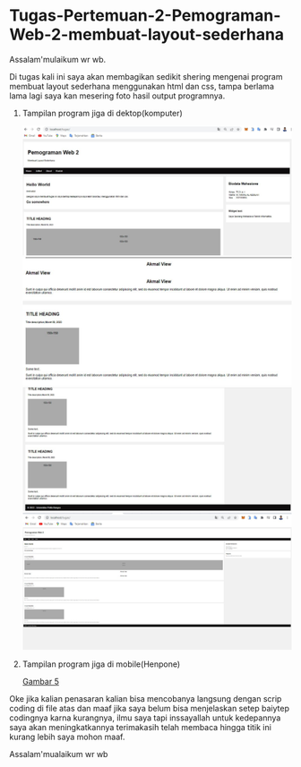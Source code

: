 # Tugas-Pertemuan-2-Pemograman-Web-2-membuat-layout-sederhana

Assalam'mulaikum wr wb. <p> 

Di tugas kali ini saya akan membagikan sedikit shering mengenai program membuat layout sederhana menggunakan html dan css, tampa berlama lama lagi saya kan mesering foto hasil output programnya.<p>

1. Tampilan program jiga di dektop(komputer)<p>
![Gambar 1](screenshoot/1.JPG)
![Gambar 2](screenshoot/2.JPG)
![Gambar 3](screenshoot/3.JPG)
![Gambar 4](screenshoot/4.JPG)

2. Tampilan program jiga di mobile(Henpone)<p>
[Gambar 5](screenshoot/5.JPG)

Oke jika kalian penasaran kalian bisa mencobanya langsung dengan scrip coding di file atas dan maaf jika saya belum bisa menjelaskan setep baiytep codingnya karna kurangnya, ilmu saya tapi inssayallah untuk kedepannya saya akan meningkatkannya terimakasih telah membaca hingga titik ini kurang lebih saya mohon maaf.<p>

Assalam'mualaikum wr wb<p>

